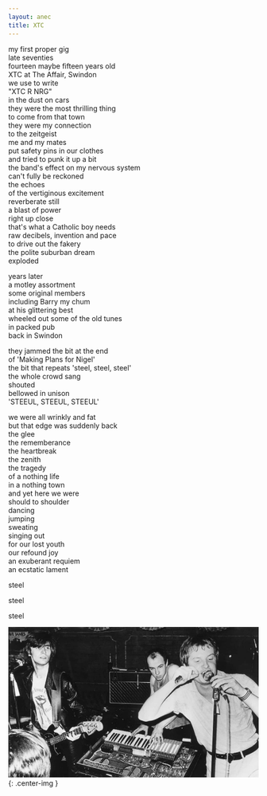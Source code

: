 ```yaml
---
layout: anec
title: XTC 
---
```


<div class="poem">

my first proper gig  
late seventies  
fourteen maybe fifteen years old  
XTC at The Affair, Swindon  
we use to write  
"XTC R NRG"  
in the dust on cars  
they were the most thrilling thing  
to come from that town  
they were my connection  
to the zeitgeist  
me and my mates  
put safety pins in our clothes  
and tried to punk it up a bit  
the band's effect on my nervous system  
can't fully be reckoned  
the echoes  
of the vertiginous excitement  
reverberate still  
a blast of power  
right up close  
that's what a Catholic boy needs  
raw decibels, invention and pace  
to drive out the fakery  
the polite suburban dream  
exploded

years later  
a motley assortment  
some original members  
including Barry my chum  
at his glittering best  
wheeled out some of the old tunes  
in packed pub  
back in Swindon

they jammed the bit at the end  
of 'Making Plans for Nigel'  
the bit that repeats 'steel, steel, steel'  
the whole crowd sang  
shouted  
bellowed in unison  
'STEEUL, STEEUL, STEEUL'

we were all wrinkly and fat  
but that edge was suddenly back  
the glee  
the rememberance  
the heartbreak  
the zenith  
the tragedy  
of a nothing life  
in a nothing town  
and yet here we were  
should to shoulder  
dancing  
jumping  
sweating  
singing out  
for our lost youth  
our refound joy  
an exuberant requiem  
an ecstatic lament  

steel

steel

steel
</div>

![xtc](/assets/images/bio/xtc_affair_1978.jpg "Hughie or Andrew's back of head watching XTC"){: .center-img }
